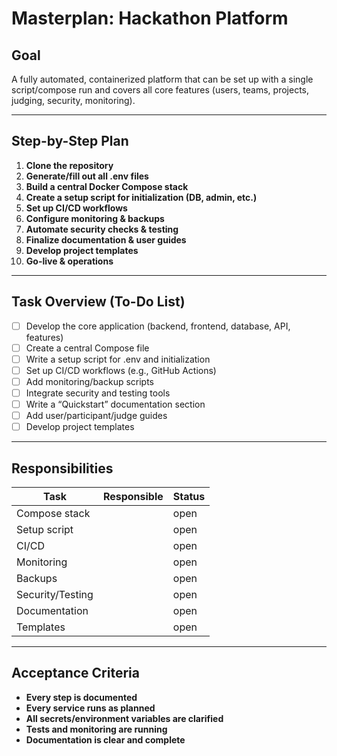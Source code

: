 # Masterplan: Hackathon Platform

## Goal
A fully automated, containerized platform that can be set up with a single script/compose run and covers all core features (users, teams, projects, judging, security, monitoring).

---

## Step-by-Step Plan

1. **Clone the repository**
2. **Generate/fill out all .env files**
3. **Build a central Docker Compose stack**
4. **Create a setup script for initialization (DB, admin, etc.)**
5. **Set up CI/CD workflows**
6. **Configure monitoring & backups**
7. **Automate security checks & testing**
8. **Finalize documentation & user guides**
9. **Develop project templates**
10. **Go-live & operations**

---

## Task Overview (To-Do List)

- [ ] Develop the core application (backend, frontend, database, API, features)
- [ ] Create a central Compose file
- [ ] Write a setup script for .env and initialization
- [ ] Set up CI/CD workflows (e.g., GitHub Actions)
- [ ] Add monitoring/backup scripts
- [ ] Integrate security and testing tools
- [ ] Write a “Quickstart” documentation section
- [ ] Add user/participant/judge guides
- [ ] Develop project templates

---

## Responsibilities

| Task                   | Responsible    | Status  |
|------------------------|---------------|---------|
| Compose stack          |               | open    |
| Setup script           |               | open    |
| CI/CD                  |               | open    |
| Monitoring             |               | open    |
| Backups                |               | open    |
| Security/Testing       |               | open    |
| Documentation          |               | open    |
| Templates              |               | open    |

---

## Acceptance Criteria

- **Every step is documented**
- **Every service runs as planned**
- **All secrets/environment variables are clarified**
- **Tests and monitoring are running**
- **Documentation is clear and complete**

